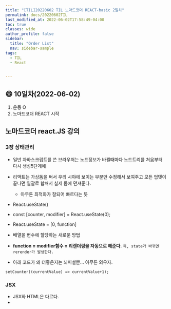 ```yaml
---
title: "[TIL]20220602 TIL 노마드코더 REACT-basic 2일차"
permalink: docs/20220602TIL
last_modified_at: 2022-06-02T17:58:49-04:00
toc: true
classes: wide
author_profile: false
sidebar:
  title: "Order List"
  nav: sidebar-sample
tags:
  - TIL
  - React
  

---
```


## :smile: 10일차(2022-06-02)


1. 운동 O
2. 노마드코더 REACT 시작


## 노마드코더 react.JS 강의

### 3장 상태관리

- 일반 자바스크립트를 쓴 브라우저는 노드정보가 바뀔때마다 노드트리를 처음부터 다시 생성5단계에 
- 리액트는 가상돔을 써서 우리 시야에 보이는 부분만 수정해서 보여주고 모든 업뎃이 끝나면 일괄로 합쳐서 실제 돔에 던져준다.
  * 아무튼 최적화가 잘되어 빠르다는 뜻

- React.useState()
- const [counter, modifier] = React.useState(0);
- React.useState = [0, function]
- 배열을 변수에 할당하는 새로운 방법
- **function = modifier함수 = 리렌더링을 자동으로 해준다.**
`즉, state가 바뀌면 rerender가 발생한다.`

- 아래 코드가 왜 더좋은지는 뇌피셜뿐... 아무튼 외우자.

```setCounter((currentValue) => currentValue+1);```


### JSX

- JSX와 HTML은 다르다.
- 



